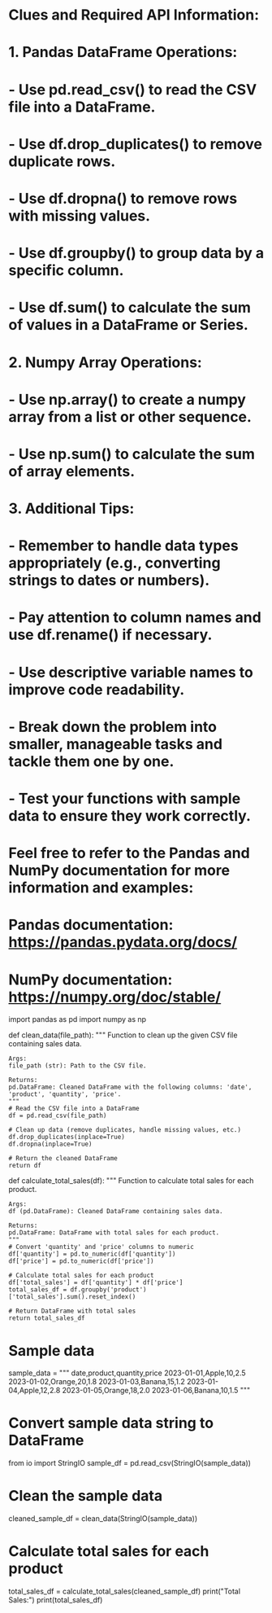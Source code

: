 # Clues and Required API Information:

# 1. Pandas DataFrame Operations:
# - Use pd.read_csv() to read the CSV file into a DataFrame.
# - Use df.drop_duplicates() to remove duplicate rows.
# - Use df.dropna() to remove rows with missing values.
# - Use df.groupby() to group data by a specific column.
# - Use df.sum() to calculate the sum of values in a DataFrame or Series.

# 2. Numpy Array Operations:
# - Use np.array() to create a numpy array from a list or other sequence.
# - Use np.sum() to calculate the sum of array elements.

# 3. Additional Tips:
# - Remember to handle data types appropriately (e.g., converting strings to dates or numbers).
# - Pay attention to column names and use df.rename() if necessary.
# - Use descriptive variable names to improve code readability.
# - Break down the problem into smaller, manageable tasks and tackle them one by one.
# - Test your functions with sample data to ensure they work correctly.

# Feel free to refer to the Pandas and NumPy documentation for more information and examples:
# Pandas documentation: https://pandas.pydata.org/docs/
# NumPy documentation: https://numpy.org/doc/stable/

import pandas as pd
import numpy as np

def clean_data(file_path):
    """
    Function to clean up the given CSV file containing sales data.
    
    Args:
    file_path (str): Path to the CSV file.
    
    Returns:
    pd.DataFrame: Cleaned DataFrame with the following columns: 'date', 'product', 'quantity', 'price'.
    """
    # Read the CSV file into a DataFrame
    df = pd.read_csv(file_path)
    
    # Clean up data (remove duplicates, handle missing values, etc.)
    df.drop_duplicates(inplace=True)
    df.dropna(inplace=True)
    
    # Return the cleaned DataFrame
    return df

def calculate_total_sales(df):
    """
    Function to calculate total sales for each product.
    
    Args:
    df (pd.DataFrame): Cleaned DataFrame containing sales data.
    
    Returns:
    pd.DataFrame: DataFrame with total sales for each product.
    """
    # Convert 'quantity' and 'price' columns to numeric
    df['quantity'] = pd.to_numeric(df['quantity'])
    df['price'] = pd.to_numeric(df['price'])
    
    # Calculate total sales for each product
    df['total_sales'] = df['quantity'] * df['price']
    total_sales_df = df.groupby('product')['total_sales'].sum().reset_index()
    
    # Return DataFrame with total sales
    return total_sales_df

# Sample data
sample_data = """
date,product,quantity,price
2023-01-01,Apple,10,2.5
2023-01-02,Orange,20,1.8
2023-01-03,Banana,15,1.2
2023-01-04,Apple,12,2.8
2023-01-05,Orange,18,2.0
2023-01-06,Banana,10,1.5
"""

# Convert sample data string to DataFrame
from io import StringIO
sample_df = pd.read_csv(StringIO(sample_data))

# Clean the sample data
cleaned_sample_df = clean_data(StringIO(sample_data))

# Calculate total sales for each product
total_sales_df = calculate_total_sales(cleaned_sample_df)
print("Total Sales:")
print(total_sales_df)
